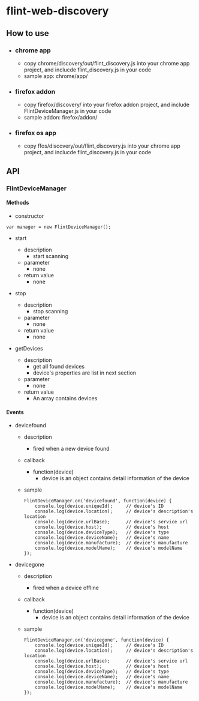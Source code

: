# flint-web-discovery

## How to use

* ### chrome app
    * copy chrome/discovery/out/flint_discovery.js into your chrome app project, and inclucde flint_discovery.js in your code
    * sample app: chrome/app/
    
* ### firefox addon
    * copy firefox/discovery/ into your firefox addon project, and include FlintDeviceManager.js in your code
    * sample addon: firefox/addon/

* ### firefox os app
    * copy ffos/discovery/out/flint_discovery.js into your chrome app project, and inclucde flint_discovery.js in your code
    
## API

### FlintDeviceManager
#### Methods
* constructor

```
var manager = new FlintDeviceManager(); 
```

* start
    * description
        * start scanning
    * parameter
        * none
    * return value
        * none

* stop
    * description
        * stop scanning
    * parameter
        * none
    * return value
        * none

* getDevices
    * description
        * get all found devices
        * device's properties are list in next section
    * parameter
        * none
    * return value
        * An array contains devices
        
#### Events
* devicefound
    * description
        * fired when a new device found
    * callback
        * function(device)
            * device is an object contains detail information of the device
    * sample
    
        ```
        FlintDeviceManager.on('devicefound', function(device) {
            console.log(device.uniqueId);     // device's ID
            console.log(device.location);     // device's description's location
            console.log(device.urlBase);      // device's service url 
            console.log(device.host);         // device's host
            console.log(device.deviceType);   // device's type
            console.log(device.deviceName);   // device's name
            console.log(device.manufacture);  // device's manufacture 
            console.log(device.modelName);    // device's modelName
        });
        ```
* devicegone
    * description
        * fired when a device offline
    * callback
        * function(device)
            * device is an object contains detail information of the device
    * sample
    
        ```
        FlintDeviceManager.on('devicegone', function(device) {
            console.log(device.uniqueId);     // device's ID
            console.log(device.location);     // device's description's location
            console.log(device.urlBase);      // device's service url 
            console.log(device.host);         // device's host
            console.log(device.deviceType);   // device's type
            console.log(device.deviceName);   // device's name
            console.log(device.manufacture);  // device's manufacture 
            console.log(device.modelName);    // device's modelName
        });
        ```
